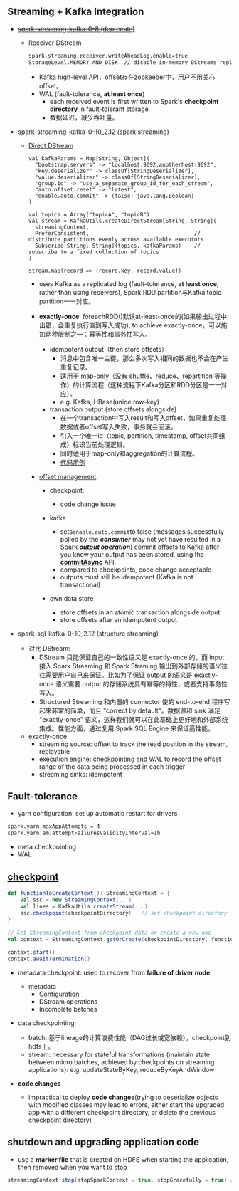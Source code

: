 ## Streaming + Kafka Integration

- [~~spark-streaming-kafka-0-8 (deprecate)~~](https://blog.csdn.net/qq_17310871/article/details/104899853)
  - ~~Receiver DStream~~
    ```bash
    spark.streaming.receiver.writeAheadLog.enable=true
    StorageLevel.MEMORY_AND_DISK  // disable in-memory DStreams replication  
    ```  
    - Kafka high-level API，offset存在zookeeper中，用户不用关心offset。
    - WAL (fault-tolerance, **at least once**)
       - each received event is first written to Spark's **checkpoint directory** in fault-tolerant storage
       - 数据延迟，减少吞吐量。
  
  
- spark-streaming-kafka-0-10_2.12 (spark streaming)
  - [Direct DStream](https://spark.apache.org/docs/latest/streaming-kafka-0-10-integration.html)
    ```
    val kafkaParams = Map[String, Object](
      "bootstrap.servers" -> "localhost:9092,anotherhost:9092",
      "key.deserializer" -> classOf[StringDeserializer],
      "value.deserializer" -> classOf[StringDeserializer],
      "group.id" -> "use_a_separate_group_id_for_each_stream",
      "auto.offset.reset" -> "latest",
      "enable.auto.commit" -> (false: java.lang.Boolean)
    )

    val topics = Array("topicA", "topicB")
    val stream = KafkaUtils.createDirectStream[String, String](
      streamingContext,
      PreferConsistent,                                 // distribute partitions evenly across available executors
      Subscribe[String, String](topics, kafkaParams)    // subscribe to a fixed collection of topics
    )

    stream.map(record => (record.key, record.value))    
    
    ```
    - uses Kafka as a replicated log (fault-tolerance, **at least once**, rather than using receivers), Spark RDD partition与Kafka topic partition一一对应。
    - **exactly-once**: foreachRDD()默认at-least-once的(如果输出过程中出错，会重复执行直到写入成功), to achieve exactly-once，可以施加两种限制之一：幂等性和事务性写入。
        - idempotent output（then store offsets）
            - 消息中包含唯一主键，那么多次写入相同的数据也不会在产生重复记录。 
            - 适用于 map-only（没有 shuffle、reduce、repartition 等操作）的计算流程（这种流程下Kafka分区和RDD分区是一一对应）。
            - e.g. Kafka, HBase(uniqe row-key)
        - transaction output (store offsets alongside)
            - 在一个transaction中写入result和写入offset，如果重复处理数据或者offset写入失败，事务就会回滚。
            - 引入一个唯一id（topic, partition, timestamp, offset共同组成）标识当前处理逻辑。
            - 同时适用于map-only和aggregation的计算流程。
            - [代码示例](https://spark.apache.org/docs/latest/streaming-kafka-0-10-integration.html#your-own-data-store)

    - [offset management](https://spark.apache.org/docs/latest/streaming-kafka-0-10-integration.html#storing-offsets)
      - checkpoint: 
        - code change issue
    
      - kafka
        - sets```enable.auto.commit```to false (messages successfully polled by the ***consumer*** may not yet have resulted in a Spark ***output operation***)
          commit offsets to Kafka after you know your output has been stored, using the **[commitAsync](https://stackoverflow.com/questions/46546174/kafka-consumer-commitsync-vs-commitasync/48264461)** API.
        - compared to checkpoints, code change acceptable
        - outputs must still be idempotent (Kafka is not transactional)
        
      - own data store
        - store offsets in an atomic transaction alongside output
        - store offsets after an idempotent output
        
 
- spark-sql-kafka-0-10_2.12 (structure streaming)
    - 对比 DStream: 
        - DStream 只能保证自己的一致性语义是 exactly-once 的，而 input 接入 Spark Streaming 和 Spark Straming 输出到外部存储的语义往往需要用户自己来保证。比如为了保证 output 的语义是 exactly-once 语义需要 output 的存储系统具有幂等的特性，或者支持事务性写入。
        - Structured Streaming 和内置的 connector 使的 end-to-end 程序写起来非常的简单，而且 "correct by default"。数据源和 sink 满足 "exactly-once" 语义，这样我们就可以在此基础上更好地和外部系统集成。性能方面，通过复用 Spark SQL Engine 来保证高性能。
    - exactly-once
        - streaming source: offset to track the read position in the stream, replayable
        - execution engine: checkpointing and WAL to record the offset range of the data being processed in each trigger
        - streaming sinks: idempotent 

     
## Fault-tolerance
- yarn configuration: set up automatic restart for drivers
```bash
spark.yarn.maxAppAttempts = 4   
spark.yarn.am.attemptFailuresValidityInterval=1h    

```
- meta checkpointing
- WAL


## [checkpoint](http://spark.apache.org/docs/2.0.2/streaming-programming-guide.html#checkpointing)
```scala
def functionToCreateContext(): StreamingContext = {
    val ssc = new StreamingContext(...)   
    val lines = KafkaUtils.createStream(...)
    ssc.checkpoint(checkpointDirectory)   // set checkpoint directory
}
 
// Get StreamingContext from checkpoint data or create a new one
val context = StreamingContext.getOrCreate(checkpointDirectory, functionToCreateContext _)

context.start()
context.awaitTermination()
```

- metadata checkpoint: used to recover from **failure of driver node**
  - metadata
    - Configuration 
    - DStream operations
    - Incomplete batches 

- data checkpointing: 
  - batch: 基于lineage的计算浪费性能（DAG过长或宽依赖），checkpoint到hdfs上。
  - stream: necessary for stateful transformations (maintain state between micro batches, achieved by checkpoints on streaming applications): e.g. updateStateByKey, reduceByKeyAndWindow 

- **code changes**
  - impractical to deploy **code changes**(trying to deserialize objects with modified classes may lead to errors, either start the upgraded app with a different checkpoint directory, or delete the previous checkpoint directory)



## shutdown and upgrading application code
- use a **marker file** that is created on HDFS when starting the application, then removed when you want to stop
```scala
streamingContext.stop(stopSparkContext = true, stopGracefully = true) // use a separate thread 

```







